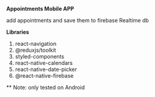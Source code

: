 **Appointments Mobile APP**

add appointments and save them to firebase Realtime db

**Libraries**
1) react-navigation
2) @reduxjs/toolkit
3) styled-components
4) react-native-calendars
5) react-native-date-picker
6) @react-native-firebase

** Note: only tested on Android
